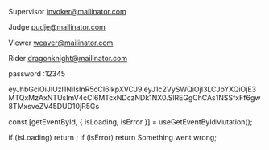 Supervisor
invoker@mailinator.com

Judge
pudje@mailinator.com

Viewer
weaver@mailinator.com

Rider
dragonknight@mailinator.com

password :12345















eyJhbGciOiJIUzI1NiIsInR5cCI6IkpXVCJ9.eyJ1c2VySWQiOjI3LCJpYXQiOjE3MTQxMzAxNTUsImV4cCI6MTcxNDczNDk1NX0.SlREGgChCAs1NSSfxFf6gw8TMxsveZV45DUD10jR5Gs

const [getEventById, { isLoading, isError }] = useGetEventByIdMutation();

if (isLoading) return <Loader />;
if (isError) return <Appheading>Something went wrong</Appheading>;
